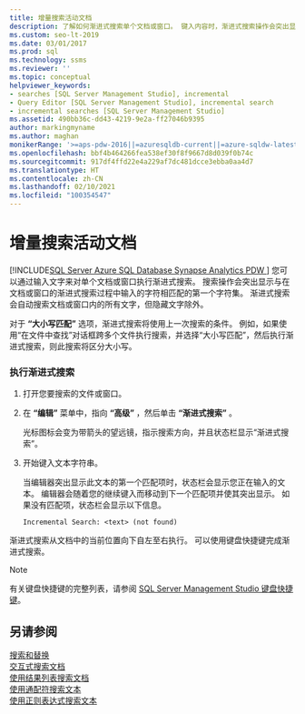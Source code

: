```yaml
---
title: 增量搜索活动文档
description: 了解如何渐进式搜索单个文档或窗口。 键入内容时，渐进式搜索操作会突出显示此时已输入内容的下一个匹配项。 隐藏的文本将忽略。
ms.custom: seo-lt-2019
ms.date: 03/01/2017
ms.prod: sql
ms.technology: ssms
ms.reviewer: ''
ms.topic: conceptual
helpviewer_keywords:
- searches [SQL Server Management Studio], incremental
- Query Editor [SQL Server Management Studio], incremental search
- incremental searches [SQL Server Management Studio]
ms.assetid: 490bb36c-dd43-4219-9e2a-ff27046b9395
author: markingmyname
ms.author: maghan
monikerRange: '>=aps-pdw-2016||=azuresqldb-current||=azure-sqldw-latest||>=sql-server-2016||>=sql-server-linux-2017||=azuresqldb-mi-current'
ms.openlocfilehash: bbf4b464266fea538ef30f8f9667d8d039f0b74c
ms.sourcegitcommit: 917df4ffd22e4a229af7dc481dcce3ebba0aa4d7
ms.translationtype: HT
ms.contentlocale: zh-CN
ms.lasthandoff: 02/10/2021
ms.locfileid: "100354547"
---
```

# <a name="search-an-active-document-incrementally"></a>增量搜索活动文档
[!INCLUDE[SQL Server Azure SQL Database Synapse Analytics PDW ](../../includes/applies-to-version/sql-asdb-asdbmi-asa-pdw.md)]
  您可以通过输入文字来对单个文档或窗口执行渐进式搜索。 搜索操作会突出显示与在文档或窗口的渐进式搜索过程中输入的字符相匹配的第一个字符集。 渐进式搜索会自动搜索文档或窗口内的所有文字，但隐藏文字除外。  
  
 对于 **“大小写匹配”** 选项，渐进式搜索将使用上一次搜索的条件。 例如，如果使用“在文件中查找”对话框跨多个文件执行搜索，并选择“大小写匹配”，然后执行渐进式搜索，则此搜索将区分大小写。  
  
### <a name="to-search-incrementally"></a>执行渐进式搜索  
  
1.  打开您要搜索的文件或窗口。  
  
2.  在 **“编辑”** 菜单中，指向 **“高级”** ，然后单击 **“渐进式搜索”** 。  
  
     光标图标会变为带箭头的望远镜，指示搜索方向，并且状态栏显示“渐进式搜索”。  
  
3.  开始键入文本字符串。  
  
     当编辑器突出显示此文本的第一个匹配项时，状态栏会显示您正在输入的文本。 编辑器会随着您的继续键入而移动到下一个匹配项并使其突出显示。 如果没有匹配项，状态栏会显示以下信息。  
  
    ```  
    Incremental Search: <text> (not found)  
    ```  
  
 渐进式搜索从文档中的当前位置向下自左至右执行。 可以使用键盘快捷键完成渐进式搜索。  
  
> [!NOTE]  
>  有关键盘快捷键的完整列表，请参阅 [SQL Server Management Studio 键盘快捷键](../../ssms/sql-server-management-studio-keyboard-shortcuts.md)。  
  
## <a name="see-also"></a>另请参阅  
 [搜索和替换](./search-and-replace.md)   
 [交互式搜索文档](./search-documents-interactively.md)   
 [使用结果列表搜索文档](./search-documents-using-results-lists.md)   
 [使用通配符搜索文本](./search-text-with-wildcards.md)   
 [使用正则表达式搜索文本](./search-text-with-regular-expressions.md)  
  
